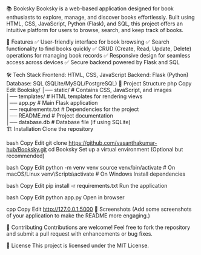 📚 Booksky
Booksky is a web-based application designed for book enthusiasts to explore, manage, and discover books effortlessly. Built using HTML, CSS, JavaScript, Python (Flask), and SQL, this project offers an intuitive platform for users to browse, search, and keep track of books.

🚀 Features
✅ User-friendly interface for book browsing
✅ Search functionality to find books quickly
✅ CRUD (Create, Read, Update, Delete) operations for managing book records
✅ Responsive design for seamless access across devices
✅ Secure backend powered by Flask and SQL

🛠️ Tech Stack
Frontend: HTML, CSS, JavaScript
Backend: Flask (Python)
Database: SQL (SQLite/MySQL/PostgreSQL)
📂 Project Structure
php
Copy
Edit
Booksky/
│── static/             # Contains CSS, JavaScript, and images  
│── templates/          # HTML templates for rendering views  
│── app.py              # Main Flask application  
│── requirements.txt    # Dependencies for the project  
│── README.md           # Project documentation  
│── database.db         # Database file (if using SQLite)  
🏗️ Installation
Clone the repository

bash
Copy
Edit
git clone https://github.com/vasanthakumar-hub/Booksky.git
cd Booksky
Set up a virtual environment (Optional but recommended)

bash
Copy
Edit
python -m venv venv
source venv/bin/activate  # On macOS/Linux
venv\Scripts\activate  # On Windows
Install dependencies

bash
Copy
Edit
pip install -r requirements.txt
Run the application

bash
Copy
Edit
python app.py
Open in browser

cpp
Copy
Edit
http://127.0.0.1:5000
📸 Screenshots
(Add some screenshots of your application to make the README more engaging.)

🤝 Contributing
Contributions are welcome! Feel free to fork the repository and submit a pull request with enhancements or bug fixes.

📜 License
This project is licensed under the MIT License.
